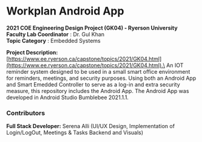# Workplan Android App

**2021 COE Engineering Design Project (GK04) - Ryerson University**\
**Faculty Lab Coordinator** : Dr. Gul Khan\
**Topic Category** : Embedded Systems

**Project Description:** [https://www.ee.ryerson.ca/capstone/topics/2021/GK04.html](https://www.ee.ryerson.ca/capstone/topics/2021/GK04.html).\
An IOT reminder system designed to be used in a small smart office environment for reminders, meetings, and security purposes. Using both an Android App and Smart Emedded Controller to serve as a log-in and extra security measure, this repository includes the Android App. The Android App was developed in Android Studio Bumblebee 2021.1.1.

### Contributors
**Full Stack Developer:** Serena Alli (UI/UX Design, Implementation of Login/LogOut, Meetings & Tasks Backend and Visuals)
